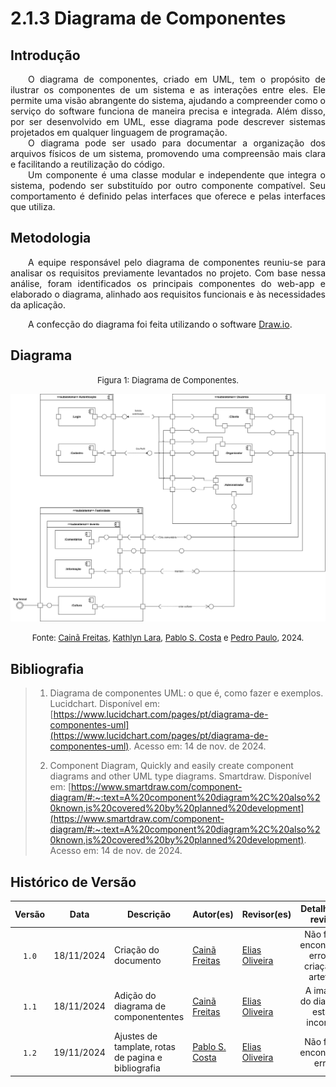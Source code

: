 # 2.1.3 Diagrama de Componentes

## Introdução

<p align="justify">&emsp;&emsp;O diagrama de componentes, criado em UML, tem o propósito de ilustrar os componentes de um sistema e as interações entre eles. Ele permite uma visão abrangente do sistema, ajudando a compreender como o serviço do software funciona de maneira precisa e integrada. Além disso, por ser desenvolvido em UML, esse diagrama pode descrever sistemas projetados em qualquer linguagem de programação.<br>
&emsp;&emsp;O diagrama pode ser usado para documentar a organização dos arquivos físicos de um sistema, promovendo uma compreensão mais clara e facilitando a reutilização do código.<br>
&emsp;&emsp;Um componente é uma classe modular e independente que integra o sistema, podendo ser substituído por outro componente compatível. Seu comportamento é definido pelas interfaces que oferece e pelas interfaces que utiliza.</p>

## Metodologia

<p align="justify">&emsp;&emsp;A equipe responsável pelo diagrama de componentes reuniu-se para analisar os requisitos previamente levantados no projeto. Com base nessa análise, foram identificados os principais componentes do web-app e elaborado o diagrama, alinhado aos requisitos funcionais e às necessidades da aplicação.</p>

<p align="justify">&emsp;&emsp;A confecção do diagrama foi feita utilizando o software <a href="https://app.diagrams.net/" target="blank">Draw.io</a>.</p>

## Diagrama

<font size="2"><p style="text-align: center">Figura 1: Diagrama de Componentes.</p></font>

<center>

![Diagrama de Componentes](./assets/Diagrama_de_Componente.svg)


</center>

<font size="2"><p style="text-align: center">Fonte: [Cainã Freitas](https://github.com/freitasc), [Kathlyn Lara](https://github.com/klmurussi), [Pablo S. Costa](https://github.com/pabloheika) e [Pedro Paulo](https://github.com/Pedrin0030), 2024.</p></font>

## Bibliografia

> 1. Diagrama de componentes UML: o que é, como fazer e exemplos. Lucidchart. Disponível em: [https://www.lucidchart.com/pages/pt/diagrama-de-componentes-uml](https://www.lucidchart.com/pages/pt/diagrama-de-componentes-uml). Acesso em: 14 de nov. de 2024.
>
> 2. Component Diagram, Quickly and easily create component diagrams and other UML type diagrams. Smartdraw. Disponível em: [https://www.smartdraw.com/component-diagram/#:~:text=A%20component%20diagram%2C%20also%20known,is%20covered%20by%20planned%20development](https://www.smartdraw.com/component-diagram/#:~:text=A%20component%20diagram%2C%20also%20known,is%20covered%20by%20planned%20development). Acesso em: 14 de nov. de 2024.
>

## Histórico de Versão

| Versão | Data | Descrição | Autor(es) | Revisor(es) | Detalhes da revisão |
| :----: | :--: | --------- | ----------- | ------ | :---: |
|`1.0`| 18/11/2024 | Criação do documento| [Cainã Freitas][CainaGH] | [Elias Oliveira][EliasGH] | Não foram encontrados erros na criação do artefato. |
|`1.1`| 18/11/2024 | Adição do diagrama de componententes | [Cainã Freitas][CainaGH] | [Elias Oliveira][EliasGH] | A imagem do diagrama estava incorreta. |
|`1.2`| 19/11/2024 | Ajustes de tamplate, rotas de pagina e bibliografia | [Pablo S. Costa][PabloGH] | [Elias Oliveira][EliasGH] | Não foram encontrados erros. |

[AnaGH]: https://github.com/analufernanndess
[CainaGH]: https://github.com/freitasc
[ClaudioGH]: https://github.com/claudiohsc
[EliasGH]: https://github.com/EliasOliver21
[GuilhermeGH]: https://github.com/gmeister18
[JoelGH]: https://github.com/JoelSRangel
[KathlynGH]: https://github.com/klmurussi
[PabloGH]: https://github.com/pabloheika
[PedroGH]: https://github.com/pedro-rodiguero
[PedroPGH]: https://github.com/Pedrin0030
[PedroGH]: https://github.com/pabloheika
[SamuelGH]: https://github.com/samuelalvess
[TalesGH]: https://github.com/TalesRG
